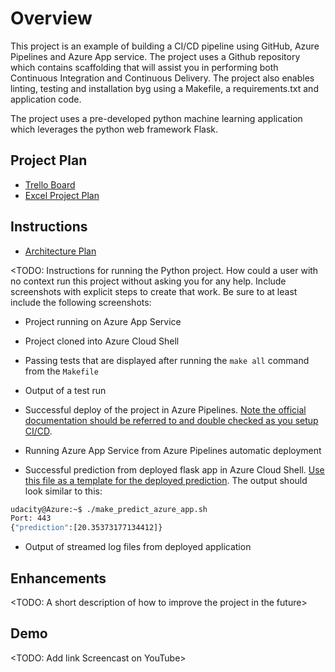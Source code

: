 # Overview

This project is an example of building a CI/CD pipeline using GitHub, Azure Pipelines and Azure App service. The project uses a Github repository which contains scaffolding that will assist you in performing both Continuous Integration and Continuous Delivery. The project also enables linting, testing and installation byg using a Makefile, a requirements.txt and application code.

The project uses a pre-developed python machine learning application which leverages the python web framework Flask. 

## Project Plan


* [Trello Board](https://trello.com/b/vtFOlsZ3/udacity-project-2)
* [Excel Project Plan](src/devop-project2-management.xlsx)

## Instructions

  
* [Architecture Plan](src/architecture.jpeg)

<TODO:  Instructions for running the Python project.  How could a user with no context run this project without asking you for any help.  Include screenshots with explicit steps to create that work. Be sure to at least include the following screenshots:

* Project running on Azure App Service

* Project cloned into Azure Cloud Shell

* Passing tests that are displayed after running the `make all` command from the `Makefile`

* Output of a test run

* Successful deploy of the project in Azure Pipelines.  [Note the official documentation should be referred to and double checked as you setup CI/CD](https://docs.microsoft.com/en-us/azure/devops/pipelines/ecosystems/python-webapp?view=azure-devops).

* Running Azure App Service from Azure Pipelines automatic deployment

* Successful prediction from deployed flask app in Azure Cloud Shell.  [Use this file as a template for the deployed prediction](https://github.com/udacity/nd082-Azure-Cloud-DevOps-Starter-Code/blob/master/C2-AgileDevelopmentwithAzure/project/starter_files/flask-sklearn/make_predict_azure_app.sh).
The output should look similar to this:

```bash
udacity@Azure:~$ ./make_predict_azure_app.sh
Port: 443
{"prediction":[20.35373177134412]}
```

* Output of streamed log files from deployed application

> 

## Enhancements

<TODO: A short description of how to improve the project in the future>

## Demo 

<TODO: Add link Screencast on YouTube>


